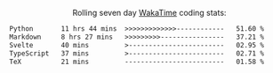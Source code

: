 <p align="center">Rolling seven day <a href="https://wakatime.com/@syrkis"/>WakaTime</a> coding stats:</p>
<!--START_SECTION:waka-->

```txt
Python       11 hrs 44 mins  >>>>>>>>>>>>>------------   51.60 %
Markdown     8 hrs 27 mins   >>>>>>>>>----------------   37.21 %
Svelte       40 mins         >------------------------   02.95 %
TypeScript   37 mins         >------------------------   02.71 %
TeX          21 mins         -------------------------   01.58 %
```

<!--END_SECTION:waka-->
